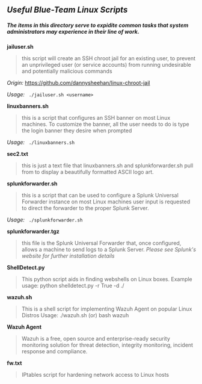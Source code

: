 ## _Useful Blue-Team Linux Scripts_

##### The items in this directory serve to expidite common tasks that system administrators may experience in their line of work.

**jailuser.sh**
> this script will create an SSH chroot jail for an existing user, 
> to prevent an unprivileged user (or service accounts) from running undesirable and potentially malicious commands

*Origin:* https://github.com/dannysheehan/linux-chroot-jail

*Usage:*
      ``` ./jailuser.sh <username>```

**linuxbanners.sh**
> this is a script that configures an SSH banner on most Linux machines.
> To customize the banner, all the user needs to do is type the login banner they desire when prompted

*Usage:*
      ``` ./linuxbanners.sh```
    
**sec2.txt**
> this is just a text file that linuxbanners.sh and splunkforwarder.sh pull from 
> to display a beautifully formatted ASCII logo art.
    
**splunkforwarder.sh**
> this is a script that can be used to configure a Splunk Universal Forwarder instance on most Linux machines
> user input is requested to direct the forwarder to the proper Splunk Server.

*Usage:*
      ``` ./splunkforwarder.sh```

**splunkforwarder.tgz**
> this file is the Splunk Universal Forwarder that, once configured, allows a machine to send logs to
> a Splunk Server.
> _Please see Splunk's website for further installation details_

**ShellDetect.py**
> This python script aids in finding webshells on Linux boxes. Example usage:
> python shelldetect.py -r True -d ./

**wazuh.sh**
> This is a shell script for implementing Wazuh Agent on popular Linux Distros
> Usage: ./wazuh.sh (or) bash wazuh

**Wazuh Agent** 
> Wazuh is a free, open source and enterprise-ready security monitoring solution for threat detection, integrity monitoring, incident response and compliance.

**fw.txt**
> IPtables script for hardening network access to Linux hosts
